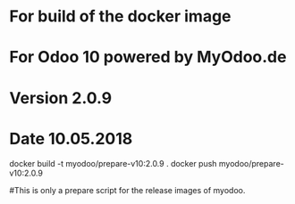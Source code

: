 # For build of the docker image
# For Odoo 10 powered by MyOdoo.de
# Version 2.0.9
# Date 10.05.2018
docker build -t myodoo/prepare-v10:2.0.9 .
docker push myodoo/prepare-v10:2.0.9

#This is only a prepare script for the release images of myodoo.
